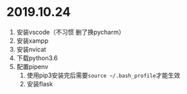 # 2019.10.24

1. 安装vscode（不习惯 删了换pycharm）
2. 安装xampp
3. 安装nvicat
4. 下载python3.6
5. 配置pipenv
   1. 使用pip3安装完后需要``source ~/.bash_profile``才能生效
   2. 安装flask

